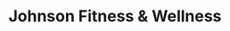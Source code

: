 ---
title: "Johnson Fitness & Wellness"
url: /roslyn-heights/johnson-fitness-and-wellness/
shop: sports
---